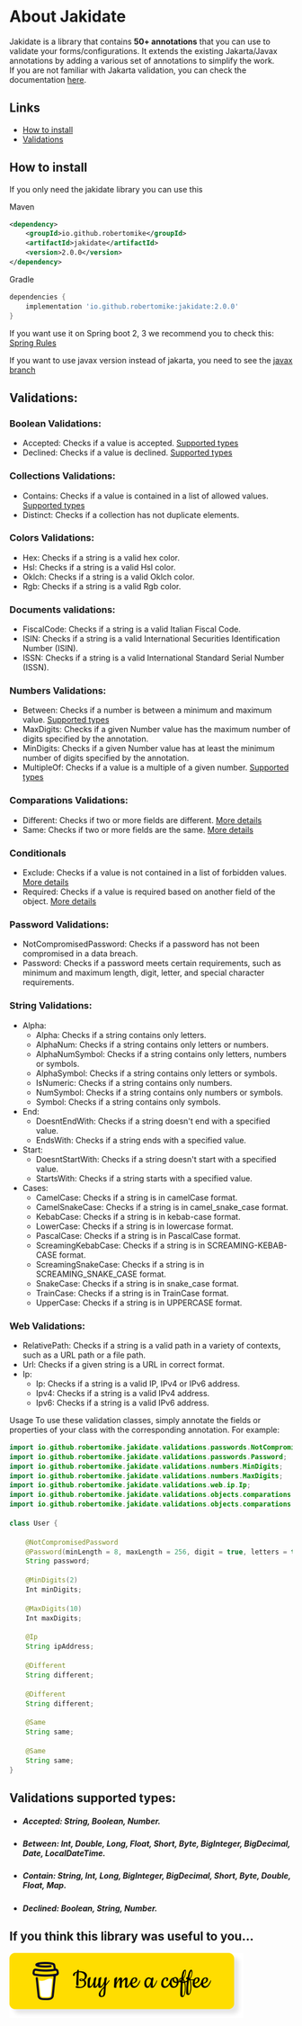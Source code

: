 # About Jakidate

Jakidate is a library that contains <b>50+ annotations</b> that you can use to validate your forms/configurations. It extends the existing Jakarta/Javax annotations by adding a various set of annotations to simplify the work.
<br>If you are not familiar with Jakarta validation, you can check the documentation [here](https://beanvalidation.org/).

## Links
- [How to install](#how-to-install)
- [Validations](#validations)

## How to install

If you only need the jakidate library you can use this

Maven
```xml
<dependency>
    <groupId>io.github.robertomike</groupId>
    <artifactId>jakidate</artifactId>
    <version>2.0.0</version>
</dependency>
```
Gradle
```gradle
dependencies {
    implementation 'io.github.robertomike:jakidate:2.0.0'
}
```

If you want use it on Spring boot 2, 3 we recommend you to check this: [Spring Rules](./SpringRules)

If you want to use javax version instead of jakarta, you need to see the [javax branch](../../tree/javax)

## Validations:

### Boolean Validations:
- Accepted: Checks if a value is accepted. [Supported types](#accepted-supported-types)
- Declined: Checks if a value is declined. [Supported types](#declined-supported-types)

### Collections Validations:
- Contains: Checks if a value is contained in a list of allowed values. [Supported types](#contain-supported-types)
- Distinct: Checks if a collection has not duplicate elements.

### Colors Validations:
- Hex: Checks if a string is a valid hex color.
- Hsl: Checks if a string is a valid Hsl color.
- Oklch: Checks if a string is a valid Oklch color.
- Rgb: Checks if a string is a valid Rgb color.

### Documents validations:
- FiscalCode: Checks if a string is a valid Italian Fiscal Code.
- ISIN: Checks if a string is a valid International Securities Identification Number (ISIN).
- ISSN: Checks if a string is a valid International Standard Serial Number (ISSN).

### Numbers Validations:
- Between: Checks if a number is between a minimum and maximum value.  [Supported types](#between-supported-types)
- MaxDigits: Checks if a given Number value has the maximum number of digits specified by the annotation.
- MinDigits: Checks if a given Number value has at least the minimum number of digits specified by the annotation.
- MultipleOf: Checks if a value is a multiple of a given number. [Supported types](#multipleof-supported-types)

### Comparations Validations:
- Different: Checks if two or more fields are different. [More details](../../src/main/kotlin/io/github/robertomike/jakidate/validations/objects/comparations/different.md)
- Same: Checks if two or more fields are the same. [More details](../../src/main/kotlin/io/github/robertomike/jakidate/validations/objects/comparations/same.md)

### Conditionals
- Exclude: Checks if a value is not contained in a list of forbidden values. [More details](../../src/main/kotlin/io/github/robertomike/jakidate/validations/objects/conditionals/exclude.md)
- Required: Checks if a value is required based on another field of the object. [More details](../../src/main/kotlin/io/github/robertomike/jakidate/validations/objects/conditionals/required.md)

### Password Validations:
- NotCompromisedPassword: Checks if a password has not been compromised in a data breach.
- Password: Checks if a password meets certain requirements, such as minimum and maximum length, digit, letter, and special character requirements.

### String Validations:
- Alpha:
  - Alpha: Checks if a string contains only letters. 
  - AlphaNum: Checks if a string contains only letters or numbers.
  - AlphaNumSymbol: Checks if a string contains only letters, numbers or symbols.
  - AlphaSymbol: Checks if a string contains only letters or symbols.
  - IsNumeric: Checks if a string contains only numbers.
  - NumSymbol: Checks if a string contains only numbers or symbols.
  - Symbol: Checks if a string contains only symbols.
- End:
  - DoesntEndWith: Checks if a string doesn't end with a specified value.
  - EndsWith: Checks if a string ends with a specified value.
- Start:
    - DoesntStartWith: Checks if a string doesn't start with a specified value.
    - StartsWith: Checks if a string starts with a specified value.
- Cases:
  - CamelCase: Checks if a string is in camelCase format.
  - CamelSnakeCase: Checks if a string is in camel_snake_case format.
  - KebabCase: Checks if a string is in kebab-case format.
  - LowerCase: Checks if a string is in lowercase format.
  - PascalCase: Checks if a string is in PascalCase format.
  - ScreamingKebabCase: Checks if a string is in SCREAMING-KEBAB-CASE format.
  - ScreamingSnakeCase: Checks if a string is in SCREAMING_SNAKE_CASE format.
  - SnakeCase: Checks if a string is in snake_case format.
  - TrainCase: Checks if a string is in TrainCase format.
  - UpperCase: Checks if a string is in UPPERCASE format.

### Web Validations:
- RelativePath: Checks if a string is a valid path in a variety of contexts, such as a URL path or a file path.
- Url: Checks if a given string is a URL in correct format.
- Ip:
  - Ip: Checks if a string is a valid IP, IPv4 or IPv6 address.
  - Ipv4: Checks if a string is a valid IPv4 address.
  - Ipv6: Checks if a string is a valid IPv6 address.

Usage
To use these validation classes, simply annotate the fields or properties of your class with the corresponding annotation. For example:

```java
import io.github.robertomike.jakidate.validations.passwords.NotCompromisedPassword;
import io.github.robertomike.jakidate.validations.passwords.Password;
import io.github.robertomike.jakidate.validations.numbers.MinDigits;
import io.github.robertomike.jakidate.validations.numbers.MaxDigits;
import io.github.robertomike.jakidate.validations.web.ip.Ip;
import io.github.robertomike.jakidate.validations.objects.comparations.Different;
import io.github.robertomike.jakidate.validations.objects.comparations.Same;

class User {

    @NotCompromisedPassword
    @Password(minLength = 8, maxLength = 256, digit = true, letters = true, uppercaseAndLowercase = true, specialCharacters = true)
    String password;

    @MinDigits(2)
    Int minDigits;

    @MaxDigits(10)
    Int maxDigits;

    @Ip
    String ipAddress;

    @Different
    String different;

    @Different
    String different;

    @Same
    String same;

    @Same
    String same;
}
```

## Validations supported types:

- ##### <a id="accepted-supported-types">Accepted:</a> String, Boolean, Number.
- ##### <a id="between-supported-types">Between:</a> Int, Double, Long, Float, Short, Byte, BigInteger, BigDecimal, Date, LocalDateTime.
- ##### <a id="contain-supported-types">Contain:</a> String, Int, Long, BigInteger, BigDecimal, Short, Byte, Double, Float, Map.
- ##### <a id="declined-supported-types">Declined:</a> Boolean, String, Number.


## If you think this library was useful to you...

[![coffee](./buy-me-coffee.png)](https://www.buymeacoffee.com/robertomike)